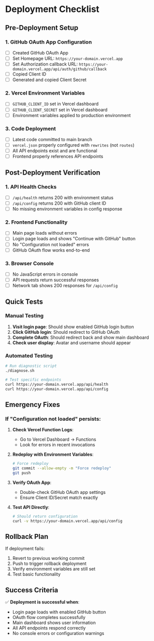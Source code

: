 # Deployment Checklist

## Pre-Deployment Setup

### 1. GitHub OAuth App Configuration
- [ ] Created GitHub OAuth App
- [ ] Set Homepage URL: `https://your-domain.vercel.app`
- [ ] Set Authorization callback URL: `https://your-domain.vercel.app/api/auth/github/callback`
- [ ] Copied Client ID
- [ ] Generated and copied Client Secret

### 2. Vercel Environment Variables
- [ ] `GITHUB_CLIENT_ID` set in Vercel dashboard
- [ ] `GITHUB_CLIENT_SECRET` set in Vercel dashboard
- [ ] Environment variables applied to production environment

### 3. Code Deployment
- [ ] Latest code committed to main branch
- [ ] `vercel.json` properly configured with `rewrites` (not `routes`)
- [ ] All API endpoints exist and are functional
- [ ] Frontend properly references API endpoints

## Post-Deployment Verification

### 1. API Health Checks
- [ ] `/api/health` returns 200 with environment status
- [ ] `/api/config` returns 200 with GitHub client ID
- [ ] No missing environment variables in config response

### 2. Frontend Functionality
- [ ] Main page loads without errors
- [ ] Login page loads and shows "Continue with GitHub" button
- [ ] No "Configuration not loaded" errors
- [ ] GitHub OAuth flow works end-to-end

### 3. Browser Console
- [ ] No JavaScript errors in console
- [ ] API requests return successful responses
- [ ] Network tab shows 200 responses for `/api/config`

## Quick Tests

### Manual Testing
1. **Visit login page**: Should show enabled GitHub login button
2. **Click GitHub login**: Should redirect to GitHub OAuth
3. **Complete OAuth**: Should redirect back and show main dashboard
4. **Check user display**: Avatar and username should appear

### Automated Testing
```bash
# Run diagnostic script
./diagnose.sh

# Test specific endpoints
curl https://your-domain.vercel.app/api/health
curl https://your-domain.vercel.app/api/config
```

## Emergency Fixes

### If "Configuration not loaded" persists:

1. **Check Vercel Function Logs**:
   - Go to Vercel Dashboard → Functions
   - Look for errors in recent invocations

2. **Redeploy with Environment Variables**:
   ```bash
   # Force redeploy
   git commit --allow-empty -m "Force redeploy"
   git push
   ```

3. **Verify OAuth App**:
   - Double-check GitHub OAuth app settings
   - Ensure Client ID/Secret match exactly

4. **Test API Directly**:
   ```bash
   # Should return configuration
   curl -v https://your-domain.vercel.app/api/config
   ```

## Rollback Plan

If deployment fails:
1. Revert to previous working commit
2. Push to trigger rollback deployment
3. Verify environment variables are still set
4. Test basic functionality

## Success Criteria

✅ **Deployment is successful when**:
- Login page loads with enabled GitHub button
- OAuth flow completes successfully  
- Main dashboard shows user information
- All API endpoints respond correctly
- No console errors or configuration warnings
